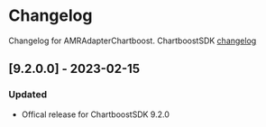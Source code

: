 # Changelog

Changelog for AMRAdapterChartboost. 
ChartboostSDK [changelog](https://answers.chartboost.com/en-us/child_article/ios)

## [9.2.0.0] - 2023-02-15
### Updated
- Offical release for ChartboostSDK 9.2.0
